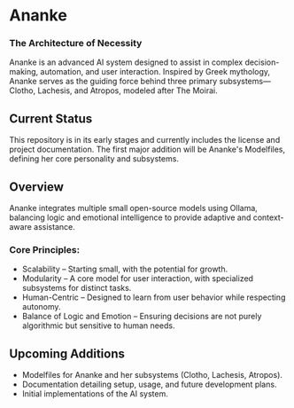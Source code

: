 # Ananke
### The Architecture of Necessity

Ananke is an advanced AI system designed to assist in complex decision-making, automation, and user interaction. Inspired by Greek mythology, Ananke serves as the guiding force behind three primary subsystems—Clotho, Lachesis, and Atropos, modeled after The Moirai.

## Current Status
This repository is in its early stages and currently includes the license and project documentation. The first major addition will be Ananke's Modelfiles, defining her core personality and subsystems.

## Overview
Ananke integrates multiple small open-source models using Ollama, balancing logic and emotional intelligence to provide adaptive and context-aware assistance.

### Core Principles:
- Scalability – Starting small, with the potential for growth.
- Modularity – A core model for user interaction, with specialized subsystems for distinct tasks.
- Human-Centric – Designed to learn from user behavior while respecting autonomy.
- Balance of Logic and Emotion – Ensuring decisions are not purely algorithmic but sensitive to human needs.

## Upcoming Additions
- Modelfiles for Ananke and her subsystems (Clotho, Lachesis, Atropos).
- Documentation detailing setup, usage, and future development plans.
- Initial implementations of the AI system.
